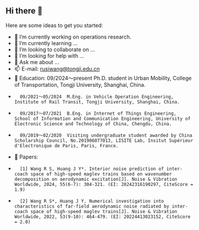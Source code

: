 ## Hi there 👋

Here are some ideas to get you started:

- 🔭 I’m currently working on operations research.
- 🌱 I’m currently learning ...
- 👯 I’m looking to collaborate on ...
- 🤔 I’m looking for help with ...
- 💬 Ask me about ...
- 📫 E-mail: rusiwang@tongji.edu.cn
- 🏫 Education:
       09/2024～present  Ph.D. student in Urban Mobility, College of Transportation, Tongji University, Shanghai, China.
-       09/2021～05/2024  M.Eng. in Vehicle Operation Engineering, Institute of Rail Transit, Tongji University, Shanghai, China.
-       09/2017～07/2021  B.Eng. in Internet of Things Engineering, School of Information and Communication Engineering, University of Électronic Science and Technology of China, Chengdu, China.
-       09/2019～02/2020  Visiting undergraduate student awarded by China Scholarship Council, No.201906077013, LISITE Lab, Insitut Supérieur d'Electronique de Paris, Paris, France.
- 📑 Papers:
-       [1] Wang R S, Huang J Y*. Interior noise prediction of inter-coach space of high-speed maglev trains based on wavenumber decomposition on aerodynamic excitation[J]. Noise & Vibration Worldwide, 2024, 55(6-7): 304-321. (EI: 20242316190297, CiteScore = 1.9)
-       [2] Wang R S*, Huang J Y. Numerical investigation into characteristics of far-field aerodynamic noise radiated by inter-coach space of high-speed maglev trains[J]. Noise & Vibration Worldwide, 2022, 53(9-10): 464-479. (EI: 20224413023152, CiteScore = 2.0)
